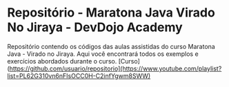 # Repositório - Maratona Java Virado No Jiraya - DevDojo Academy

Repositório contendo os códigos das aulas assistidas do curso Maratona Java - Virado no Jiraya. Aqui você encontrará todos os exemplos e exercícios abordados durante o curso.
[Curso](https://github.com/usuario/repositorio](https://www.youtube.com/playlist?list=PL62G310vn6nFIsOCC0H-C2infYgwm8SWW)
